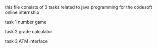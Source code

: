 this file consists of 3 tasks related to java programming for the codesoft online internship

task 1
number game

task 2 
grade calculator 

task 3 
ATM interface
